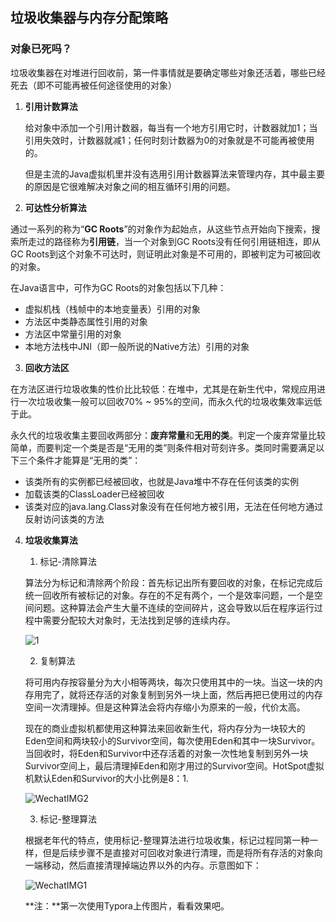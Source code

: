 ## 垃圾收集器与内存分配策略

### 对象已死吗？

垃圾收集器在对堆进行回收前，第一件事情就是要确定哪些对象还活着，哪些已经死去（即不可能再被任何途径使用的对象）

1. **引用计数算法**

   给对象中添加一个引用计数器，每当有一个地方引用它时，计数器就加1；当引用失效时，计数器就减1；任何时刻计数器为0的对象就是不可能再被使用的。

   但是主流的Java虚拟机里并没有选用引用计数器算法来管理内存，其中最主要的原因是它很难解决对象之间的相互循环引用的问题。

2. **可达性分析算法**

通过一系列的称为“**GC Roots**”的对象作为起始点，从这些节点开始向下搜索，搜索所走过的路径称为**引用链**，当一个对象到GC Roots没有任何引用链相连，即从GC Roots到这个对象不可达时，则证明此对象是不可用的，即被判定为可被回收的对象。

在Java语言中，可作为GC Roots的对象包括以下几种：

- 虚拟机栈（栈帧中的本地变量表）引用的对象
- 方法区中类静态属性引用的对象
- 方法区中常量引用的对象
- 本地方法栈中JNI（即一般所说的Native方法）引用的对象

3. **回收方法区**

在方法区进行垃圾收集的性价比比较低：在堆中，尤其是在新生代中，常规应用进行一次垃圾收集一般可以回收70% ~ 95%的空间，而永久代的垃圾收集效率远低于此。

永久代的垃圾收集主要回收两部分：**废弃常量**和**无用的类**。判定一个废弃常量比较简单，而要判定一个类是否是“无用的类”则条件相对苛刻许多。类同时需要满足以下三个条件才能算是“无用的类”：

- 该类所有的实例都已经被回收，也就是Java堆中不存在任何该类的实例
- 加载该类的ClassLoader已经被回收
- 该类对应的java.lang.Class对象没有在任何地方被引用，无法在任何地方通过反射访问该类的方法

4. **垃圾收集算法**

   1. 标记-清除算法

   算法分为标记和清除两个阶段：首先标记出所有要回收的对象，在标记完成后统一回收所有被标记的对象。存在的不足有两个，一个是效率问题，一个是空间问题。这种算法会产生大量不连续的空间碎片，这会导致以后在程序运行过程中需要分配较大对象时，无法找到足够的连续内存。

   ![1](/Users/tangkai/Desktop/1.jpeg)

   2. 复制算法

   将可用内存按容量分为大小相等两块，每次只使用其中的一块。当这一块的内存用完了，就将还存活的对象复制到另外一块上面，然后再把已使用过的内存空间一次清理掉。但是这种算法会将内存缩小为原来的一般，代价太高。

   现在的商业虚拟机都使用这种算法来回收新生代，将内存分为一块较大的Eden空间和两块较小的Survivor空间，每次使用Eden和其中一块Survivor。当回收时，将Eden和Survivor中还存活着的对象一次性地复制到另外一块Survivor空间上，最后清理掉Eden和刚才用过的Survivor空间。HotSpot虚拟机默认Eden和Survivor的大小比例是8：1.

   ![WechatIMG2](/Users/tangkai/Desktop/WechatIMG2.jpeg)

   3. 标记-整理算法

   根据老年代的特点，使用标记-整理算法进行垃圾收集，标记过程同第一种一样，但是后续步骤不是直接对可回收对象进行清理，而是将所有存活的对象向一端移动，然后直接清理掉端边界以外的内存。示意图如下：

   ![WechatIMG1](/Users/tangkai/Desktop/WechatIMG1.jpeg)

   **注：**第一次使用Typora上传图片，看看效果吧。